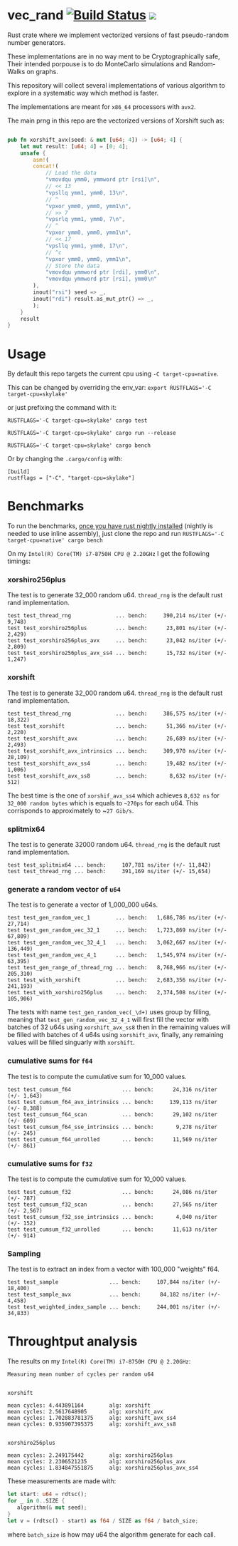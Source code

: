 # vec_rand [![Build Status](https://travis-ci.org/zommiommy/vec_rand.svg?branch=master)](https://travis-ci.org/zommiommy/vec_rand) ![](https://img.shields.io/badge/platform-linux--64%20%7C%20osx--64%20%7C%20win--64-lightgrey)

Rust crate where we implement vectorized versions of fast pseudo-random number generators.

These implementations are in no way ment to be Cryptographically safe, Their intended porpouse is to do MonteCarlo simulations and Random-Walks on graphs.

This repository will collect several implementations of various algorithm to explore in a systematic way which method is faster.

The implementations are meant for `x86_64` processors with `avx2`.

The main prng in this repo are the vectorized versions of Xorshift such as:

```rust

pub fn xorshift_avx(seed: & mut [u64; 4]) -> [u64; 4] {
    let mut result: [u64; 4] = [0; 4];
    unsafe {
        asm!(
        concat!(
            // Load the data
            "vmovdqu ymm0, ymmword ptr [rsi]\n",
            // << 13
            "vpsllq ymm1, ymm0, 13\n",
            // ^
            "vpxor ymm0, ymm0, ymm1\n",
            // >> 7
            "vpsrlq ymm1, ymm0, 7\n",
            // ^
            "vpxor ymm0, ymm0, ymm1\n",
            // << 17
            "vpsllq ymm1, ymm0, 17\n",
            // ^c
            "vpxor ymm0, ymm0, ymm1\n",
            // Store the data
            "vmovdqu ymmword ptr [rdi], ymm0\n",
            "vmovdqu ymmword ptr [rsi], ymm0\n"
        ),
        inout("rsi") seed => _,
        inout("rdi") result.as_mut_ptr() => _,
        );
    }
    result
}
```

# Usage

By default this repo targets the current cpu using `-C target-cpu=native`.

This can be changed by overriding the env_var:
`export RUSTFLAGS='-C target-cpu=skylake'`

or just prefixing the command with it:

```
RUSTFLAGS='-C target-cpu=skylake' cargo test
```

```
RUSTFLAGS='-C target-cpu=skylake' cargo run --release
```

```
RUSTFLAGS='-C target-cpu=skylake' cargo bench
```

Or by changing the `.cargo/config` with:

```
[build]
rustflags = ["-C", "target-cpu=skylake"]
```

# Benchmarks

To run the benchmarks, [once you have rust nightly installed](https://rustup.rs/) (nightly is needed to use inline assembly), just clone the repo and run `RUSTFLAGS='-C target-cpu=native' cargo bench`

On my `Intel(R) Core(TM) i7-8750H CPU @ 2.20GHz` I get the following timings:

### xorshiro256plus

The test is to generate 32_000 random u64. `thread_rng` is the default rust rand implementation.

```
test test_thread_rng              ... bench:     390,214 ns/iter (+/- 9,748)
test test_xorshiro256plus         ... bench:      23,801 ns/iter (+/- 2,429)
test test_xorshiro256plus_avx     ... bench:      23,042 ns/iter (+/- 2,809)
test test_xorshiro256plus_avx_ss4 ... bench:      15,732 ns/iter (+/- 1,247)
```

### xorshift

The test is to generate 32_000 random u64. `thread_rng` is the default rust rand implementation.

```
test test_thread_rng              ... bench:     386,575 ns/iter (+/- 18,322)
test test_xorshift                ... bench:      51,366 ns/iter (+/- 2,220)
test test_xorshift_avx            ... bench:      26,689 ns/iter (+/- 2,493)
test test_xorshift_avx_intrinsics ... bench:     309,970 ns/iter (+/- 28,109)
test test_xorshift_avx_ss4        ... bench:      19,482 ns/iter (+/- 1,006)
test test_xorshift_avx_ss8        ... bench:       8,632 ns/iter (+/- 512)
```

The best time is the one of `xorshif_avx_ss4` which achieves `8,632 ns` for ` 32_000 random bytes` which is equals to `~270ps` for each u64.
This corrisponds to approximately to ~`27 Gib/s`.

### splitmix64

The test is to generate 32000 random u64. `thread_rng` is the default rust rand implementation.

```
test test_splitmix64 ... bench:     107,781 ns/iter (+/- 11,842)
test test_thread_rng ... bench:     391,169 ns/iter (+/- 15,654)
```

### generate a random vector of `u64`

The test is to generate a vector of 1_000_000 u64s.

```
test test_gen_random_vec_1        ... bench:   1,686,786 ns/iter (+/- 27,714)
test test_gen_random_vec_32_1     ... bench:   1,723,869 ns/iter (+/- 67,809)
test test_gen_random_vec_32_4_1   ... bench:   3,062,667 ns/iter (+/- 136,449)
test test_gen_random_vec_4_1      ... bench:   1,545,974 ns/iter (+/- 63,395)
test test_gen_range_of_thread_rng ... bench:   8,768,966 ns/iter (+/- 205,310)
test test_with_xorshift           ... bench:   2,683,356 ns/iter (+/- 241,193)
test test_with_xorshiro256plus    ... bench:   2,374,508 ns/iter (+/- 105,906)
```

The tests with name `test_gen_random_vec(_\d+)` uses group by filling, meaning that `test_gen_random_vec_32_4_1` will first fill the vector with batches of 32 u64s using `xorshift_avx_ss8` then in the remaining values will be filled with batches of 4 u64s using `xorshift_avx`, finally, any remaining values will be filled singuarly with `xorshift`.

### cumulative sums for `f64`

The test is to compute the cumulative sum for 10_000 values.

```
test test_cumsum_f64                ... bench:      24,316 ns/iter (+/- 1,643)
test test_cumsum_f64_avx_intrinsics ... bench:     139,113 ns/iter (+/- 8,388)
test test_cumsum_f64_scan           ... bench:      29,102 ns/iter (+/- 609)
test test_cumsum_f64_sse_intrinsics ... bench:       9,278 ns/iter (+/- 245)
test test_cumsum_f64_unrolled       ... bench:      11,569 ns/iter (+/- 861)
```

### cumulative sums for `f32`

The test is to compute the cumulative sum for 10_000 values.

```
test test_cumsum_f32                ... bench:      24,086 ns/iter (+/- 787)
test test_cumsum_f32_scan           ... bench:      27,565 ns/iter (+/- 2,567)
test test_cumsum_f32_sse_intrinsics ... bench:       4,040 ns/iter (+/- 152)
test test_cumsum_f32_unrolled       ... bench:      11,613 ns/iter (+/- 914)
```

### Sampling

The test is to extract an index from a vector with 100_000 "weights" f64.

```
test test_sample                ... bench:     107,844 ns/iter (+/- 18,400)
test test_sample_avx            ... bench:      84,182 ns/iter (+/- 4,458)
test test_weighted_index_sample ... bench:     244,001 ns/iter (+/- 34,833)
```

# Throughtput analysis

The results on my `Intel(R) Core(TM) i7-8750H CPU @ 2.20GHz`:

```
Measuring mean number of cycles per random u64


xorshift

mean cycles: 4.443891164        alg: xorshift
mean cycles: 2.5617648905       alg: xorshift_avx
mean cycles: 1.702883781375     alg: xorshift_avx_ss4
mean cycles: 0.935907395375     alg: xorshift_avx_ss8


xorshiro256plus

mean cycles: 2.249175442        alg: xorshiro256plus
mean cycles: 2.2306521235       alg: xorshiro256plus_avx
mean cycles: 1.834847551875     alg: xorshiro256plus_avx_ss4
```

These measurements are made with:

```rust
let start: u64 = rdtsc();
for _ in 0..SIZE {
   algorithm(& mut seed);
}
let v = (rdtsc() - start) as f64 / SIZE as f64 / batch_size;
```

where `batch_size` is how may u64 the algorithm generate for each call.
